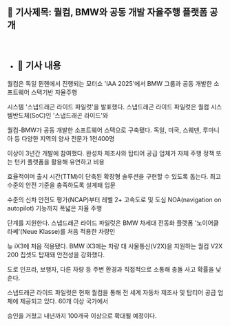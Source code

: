 ## 📰 기사제목: 퀄컴, BMW와 공동 개발 자율주행 플랫폼 공개
<br>

- ## 📄 기사 내용
 퀄컴은 독일 뮌헨에서 진행되는 모터쇼 'IAA 2025'에서 BMW 그룹과 공동 개발한 소프트웨어 스택기반 자율주행 

 시스템 '스냅드래곤 라이드 파일럿'을 발표했다. 스냅드래곤 라이드 파일럿은 퀄컴 시스템반도체(SoC)인 '스냅드래곤 라이드'와 

 퀄컴-BMW가 공동 개발한 소프트웨어 스택으로 구축됐다. 독일, 미국, 스웨덴, 루마니아 등 다양한 지역의 양사 전문가 1천400명 

 이상이 3년간 개발에 참여했다. 완성차 제조사와 탑티어 공급 업체가 자체 주행 정책 또는 턴키 플랫폼을 활용해 유연하고 비용 
 
 효율적이며 출시 시간(TTM)이 단축된 확장형 솔루션을 구현할 수 있도록 돕는다. 최고 수준의 안전 기준을 충족하도록 설계돼 입문 
 
 수준의 신차 안전도 평가(NCAP)부터 레벨 2+ 고속도로 및 도심 NOA(navigation on autopilot) 기능까지 폭넓은 자율 주행 
 
 단계를 지원한다. 스냅드래곤 라이드 파일럿은 BMW 차세대 전동화 플랫폼 '노이어클라쎄'(Neue Klasse)를 처음 적용한 차량인 
 
 뉴 iX3에 처음 적용됐다. BMW iX3에는 차량 대 사물통신(V2X)을 지원하는 퀄컴 V2X 200 칩셋도 탑재돼 안전성을 강화했다. 
 
 도로 인프라, 보행자, 다른 차량 등 주변 환경과 직접적으로 소통해 충돌 사고 확률을 낮춘다.

 스냅드래곤 라이드 파일럿은 현재 퀄컴을 통해 전 세계 자동차 제조사 및 탑티어 공급 업체에 제공되고 있다. 60개 이상 국가에서 
 
 승인을 거쳤고 내년까지 100개국 이상으로 확대될 예정이다.
